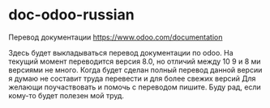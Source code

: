 # doc-odoo-russian
Перевод документации https://www.odoo.com/documentation

Здесь будет выкладываться перевод документации по odoo. На текущий момент переводится версия 8.0, но отличий между 10 9 и 8 ми версиями не много. Когда будет сделан полный перевод данной версии я думаю не составит труда перевести и для более свежих версий
Для желающи поучаствовать и помочь с переводом пишите. Буду рад, если кому-то будет полезен мой труд.

